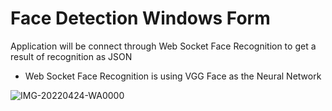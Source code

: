 # Face Detection Windows Form

Application will be connect through Web Socket Face Recognition to get a result of recognition as JSON

* Web Socket Face Recognition is using VGG Face as the Neural Network


![IMG-20220424-WA0000](https://user-images.githubusercontent.com/43728641/164959682-4409e050-0921-4cbe-b415-978bf5f3dbd1.jpg)
